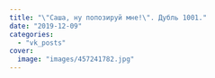 ```yaml
---
title: "\"Саша, ну попозируй мне!\". Дубль 1001."
date: "2019-12-09"
categories: 
  - "vk_posts"
cover:
  image: "images/457241782.jpg"
---
```



